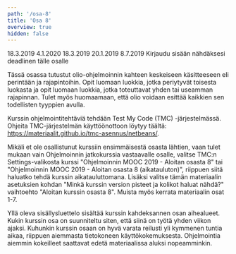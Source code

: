 ```yaml
---
path: '/osa-8'
title: 'Osa 8'
overview: true
hidden: false
---
```


<only-for-course-variant variant="dl">
  <deadline>18.3.2019</deadline>
</only-for-course-variant>

<only-for-course-variant variant="nodl">
  <deadline>4.1.2020</deadline>
</only-for-course-variant>

<only-for-course-variant variant="ohja-dl">
  <deadline>18.3.2019</deadline>
</only-for-course-variant>

<only-for-course-variant variant="ohja-nodl">
  <deadline>20.1.2019</deadline>
</only-for-course-variant>

<only-for-course-variant variant="kesa-dl">
  <deadline>8.7.2019</deadline>
</only-for-course-variant>

<only-for-not-logged-in>
  <deadline>Kirjaudu sisään nähdäksesi deadlinen tälle osalle</deadline>
</only-for-not-logged-in>

Tässä osassa tutustut olio-ohjelmoinnin kahteen keskeiseen käsitteeseen eli perintään ja rajapintoihin. Opit luomaan luokkia, jotka periytyvät toisesta luokasta ja opit luomaan luokkia, jotka toteuttavat yhden tai useamman rajapinnan. Tulet myös huomaamaan, että olio voidaan esittää kaikkien sen todellisten tyyppien avulla.

<please-login></please-login>

<text-box variant="hint" name="Jos tulet kurssille tässä vaiheessa mukaan">

Kurssin ohjelmointitehtäviä tehdään Test My Code (TMC) -järjestelmässä. Ohjeita TMC-järjestelmän käyttöönottoon löytyy täältä: https://materiaalit.github.io/tmc-asennus/netbeans/.

Mikäli et ole osallistunut kurssiin ensimmäisestä osasta lähtien, vaan tulet mukaan vain Ohjelmoinnin jatkokurssia vastaavalle osalle, valitse TMC:n Settings-valikosta kurssi "Ohjelmoinnin MOOC 2019 - Aloitan osasta 8" tai "Ohjelmoinnin MOOC 2019 - Aloitan osasta 8 (aikatauluton)", riippuen siitä haluatko tehdä kurssin aikatauluttomana. Lisäksi valitse tämän materiaalin asetuksien kohdan "Minkä kurssin version pisteet ja kolikot haluat nähdä?" vaihtoehto "Aloitan kurssin osasta 8". Muista myös kerrata materiaalin osat 1-7.

</text-box>

<pages-in-this-section></pages-in-this-section>

Yllä oleva sisällysluettelo sisältää kurssin kahdeksannen osan aihealueet. Kukin kurssin osa on suunniteltu siten, että siinä on työtä yhden viikon ajaksi. Kuhunkin kurssin osaan on hyvä varata reilusti yli kymmenen tuntia aikaa, riippuen aiemmasta tietokoneen käyttökokemuksesta. Ohjelmointia aiemmin kokeilleet saattavat edetä materiaalissa aluksi nopeamminkin.

<exercises-in-this-section></exercises-in-this-section>
